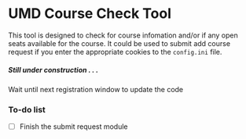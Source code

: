 # UMD Course Check Tool
This tool is designed to check for course infomation and/or if any open seats available for the course.
It could be used to submit add course request if you enter the appropriate cookies to the `config.ini` file.

##### Still under construction . . .
Wait until next registration window to update the code

### To-do list
- [ ] Finish the submit request module

